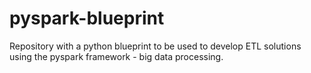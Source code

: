 # pyspark-blueprint
Repository with a python blueprint to be used to develop ETL solutions using the pyspark framework - big data processing.
